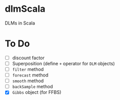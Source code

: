 # dlmScala

DLMs in Scala


# To Do

- [ ] discount factor
- [ ] Superposition (define `+` operator for `DLM` objects)
- [ ] `filter` method
- [ ] `forecast` method
- [ ] `smooth` method
- [ ] `backSample` method
- [x] `Gibbs` object (for FFBS)

